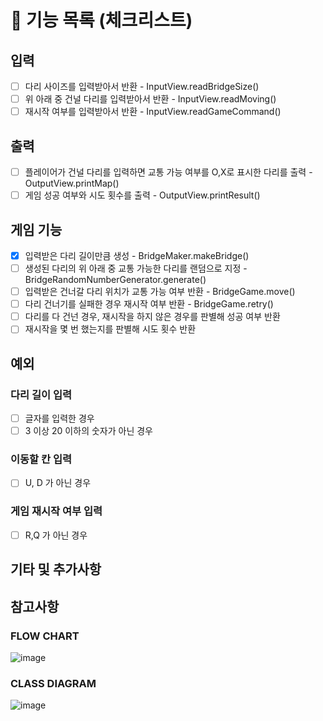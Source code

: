 # 🚀 기능 목록 (체크리스트)

## 입력

- [ ] 다리 사이즈를 입력받아서 반환 - InputView.readBridgeSize()
- [ ] 위 아래 중 건널 다리를 입력받아서 반환 - InputView.readMoving()
- [ ] 재시작 여부를 입력받아서 반환 - InputView.readGameCommand()

## 출력

- [ ] 플레이어가 건널 다리를 입력하면 교통 가능 여부를 O,X로 표시한 다리를 출력 - OutputView.printMap()
- [ ] 게임 성공 여부와 시도 횟수를 출력 - OutputView.printResult()

## 게임 기능

- [X] 입력받은 다리 길이만큼 생성 - BridgeMaker.makeBridge()
- [ ] 생성된 다리의 위 아래 중 교통 가능한 다리를 랜덤으로 지정 - BridgeRandomNumberGenerator.generate()
- [ ] 입력받은 건너갈 다리 위치가 교통 가능 여부 반환 - BridgeGame.move()
- [ ] 다리 건너기를 실패한 경우 재시작 여부 반환 - BridgeGame.retry()
- [ ] 다리를 다 건넌 경우, 재시작을 하지 않은 경우를 판별해 성공 여부 반환
- [ ] 재시작을 몇 번 했는지를 판별해 시도 횟수 반환

## 예외

### 다리 길이 입력
- [ ] 글자를 입력한 경우
- [ ] 3 이상 20 이하의 숫자가 아닌 경우

### 이동할 칸 입력
- [ ] U, D 가 아닌 경우

### 게임 재시작 여부 입력
- [ ] R,Q 가 아닌 경우

## 기타 및 추가사항

## 참고사항

### FLOW CHART

![image](https://user-images.githubusercontent.com/92911823/202137219-9823a274-e54e-4986-b2b6-01b94463b92b.png)

### CLASS DIAGRAM

![image](https://user-images.githubusercontent.com/92911823/202137247-b5b262bf-ea1b-44a9-961a-22b7ceba9c1e.png)
